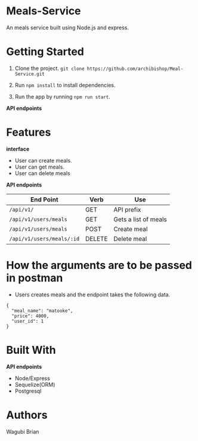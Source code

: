 # Meals-Service

An meals service built using Node.js and express.


# Getting Started
1. Clone the project. `git clone https://github.com/archibishop/Meal-Service.git`

2. Run `npm install` to install dependencies.

3. Run the app by running `npm run start`.


__API endpoints__

 # Features
__interface__
- User can create meals.
- User can get meals.
- User can delete meals

__API endpoints__

| End Point                                           | Verb |Use                                   |
| ----------------------------------------------------|------|--------------------------------------|
|`/api/v1/`                                           |GET   |API prefix                            |
|`/api/v1/users/meals`                                |GET   |Gets a list of meals                  |
|`/api/v1/users/meals`                                |POST  |Create meal                           |
|`/api/v1/users/meals/:id`                            |DELETE|Delete meal                           |


# How  the arguments are to be passed in postman
  * Users creates meals and the endpoint takes the following data.
  ```
  {
    "meal_name": "matooke",
    "price": 4000,
    "user_id": 1
  }
  ```

# Built With

__API endpoints__
- Node/Express
- Sequelize(ORM)
- Postgresql

# Authors
Wagubi Brian
